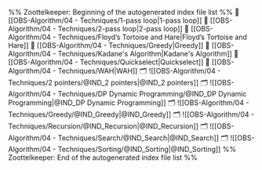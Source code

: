 %% Zoottelkeeper: Beginning of the autogenerated index file list  %%
📄 [[OBS-Algorithm/04 - Techniques/1-pass loop|1-pass loop]]
📄 [[OBS-Algorithm/04 - Techniques/2-pass loop|2-pass loop]]
📄 [[OBS-Algorithm/04 - Techniques/Floyd’s Tortoise and Hare|Floyd’s Tortoise and Hare]]
📄 [[OBS-Algorithm/04 - Techniques/Greedy|Greedy]]
📄 [[OBS-Algorithm/04 - Techniques/Kadane's Algorithm|Kadane's Algorithm]]
📄 [[OBS-Algorithm/04 - Techniques/Quickselect|Quickselect]]
📄 [[OBS-Algorithm/04 - Techniques/WAH|WAH]]
🗂️ ![[OBS-Algorithm/04 - Techniques/2 pointers/@IND_2 pointers|@IND_2 pointers]]
🗂️ ![[OBS-Algorithm/04 - Techniques/DP Dynamic Programming/@IND_DP Dynamic Programming|@IND_DP Dynamic Programming]]
🗂️ ![[OBS-Algorithm/04 - Techniques/Greedy/@IND_Greedy|@IND_Greedy]]
🗂️ ![[OBS-Algorithm/04 - Techniques/Recursion/@IND_Recursion|@IND_Recursion]]
🗂️ ![[OBS-Algorithm/04 - Techniques/Search/@IND_Search|@IND_Search]]
🗂️ ![[OBS-Algorithm/04 - Techniques/Sorting/@IND_Sorting|@IND_Sorting]]
%% Zoottelkeeper: End of the autogenerated index file list  %%
